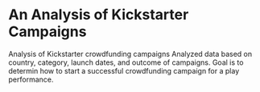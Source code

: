 # An Analysis of Kickstarter Campaigns
Analysis of Kickstarter crowdfunding campaigns
Analyzed data based on country, category, launch dates, and outcome of campaigns. 
Goal is to determin how to start a successful crowdfunding campaign for a play performance.
